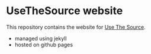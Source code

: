 # UseTheSource website

This repository contains the website for [Use The Source](http://www.usethesource.io).

* managed using jekyll 
* hosted on github pages

